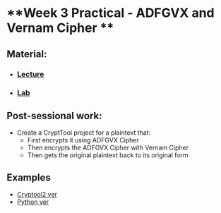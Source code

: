 # **Week 3 Practical - ADFGVX and Vernam Cipher **
## Material:
- ### [Lecture](#)
- ### [Lab](#)
## **Post-sessional work:**
 - Create a CryptTool project for a plaintext that:
   - First encrypts it using ADFGVX Cipher
   - Then encrypts the ADFGVX Cipher with Vernam Cipher
   - Then gets the original plaintext back to its original form

## **Examples**
 - [Cryptool2 ver](#)
 - [Python ver](#)
